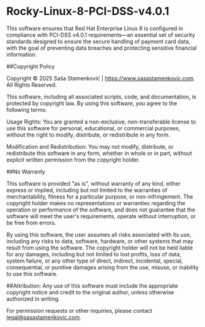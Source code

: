 # Rocky-Linux-8-PCI-DSS-v4.0.1
This software ensures that Red Hat Enterprise Linux 8 is configured in compliance with PCI-DSS v4.0.1 requirements—an essential set of security standards designed to ensure the secure handling of payment card data, with the goal of preventing data breaches and protecting sensitive financial information.

##Copyright Policy

Copyright © 2025 Saša Stamenković | https://www.sasastamenkovic.com. All Rights Reserved.

This software, including all associated scripts, code, and documentation, is protected by copyright law. By using this software, you agree to the following terms:

Usage Rights: You are granted a non-exclusive, non-transferable license to use this software for personal, educational, or commercial purposes, without the right to modify, distribute, or redistribute in any form.

Modification and Redistribution: You may not modify, distribute, or redistribute this software in any form, whether in whole or in part, without explicit written permission from the copyright holder.

##No Warranty

This software is provided "as is", without warranty of any kind, either express or implied, including but not limited to the warranties of merchantability, fitness for a particular purpose, or non-infringement. The copyright holder makes no representations or warranties regarding the operation or performance of the software, and does not guarantee that the software will meet the user's requirements, operate without interruption, or be free from errors.

By using this software, the user assumes all risks associated with its use, including any risks to data, software, hardware, or other systems that may result from using the software. The copyright holder will not be held liable for any damages, including but not limited to lost profits, loss of data, system failure, or any other type of direct, indirect, incidental, special, consequential, or punitive damages arising from the use, misuse, or inability to use this software.

##Attribution: Any use of this software must include the appropriate copyright notice and credit to the original author, unless otherwise authorized in writing.

For permission requests or other inquiries, please contact legal@sasastamenkovic.com.
